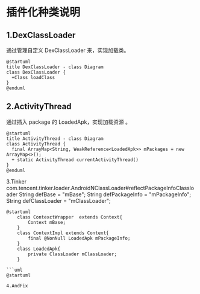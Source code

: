  插件化种类说明 
===================
1.DexClassLoader 
----------
通过管理自定义 DexClassLoader 来，实现加载类。
```uml
@startuml
title DexClassLoader - class Diagram
class DexClassLoader {
  +Class loadClass
}
@enduml
```
 
2.ActivityThread
---------
通过插入 package 的  LoadedApk，实现加载资源 。

```uml
@startuml
title ActivityThread - class Diagram
class ActivityThread {
  final ArrayMap<String, WeakReference<LoadedApk>> mPackages = new ArrayMap<>();
  + static ActivityThread currentActivityThread()
}
@enduml
```


3.Tinker
com.tencent.tinker.loader.AndroidNClassLoader#reflectPackageInfoClassloader
  String defBase = "mBase"; 
  String defPackageInfo = "mPackageInfo"; 
  String defClassLoader = "mClassLoader";
```uml
@startuml
	class ContexctWrapper  extends Context{
    	Context mBase;
    }
    class ContextImpl extends Context{
    	final @NonNull LoadedApk mPackageInfo;
    }
    class LoadedApk{
    	private ClassLoader mClassLoader;
    }

```uml
@startuml

4.AndFix